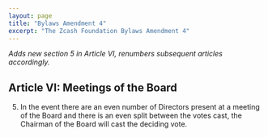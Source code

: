 ```yaml
---
layout: page
title: "Bylaws Amendment 4"
excerpt: "The Zcash Foundation Bylaws Amendment 4"
---
```

*Adds new section 5 in Article VI, renumbers subsequent articles accordingly.*

## Article VI: Meetings of the Board
5. In the event there are an even number of Directors present at a meeting of the Board and there is an even split between the votes cast, the Chairman of the Board will cast the deciding vote.
